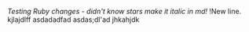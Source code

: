 *Testing Ruby changes - didn't know stars make it italic in md!*
!New line.
kjlajdlff
asdadadfad
asdas;dl'ad
jhkahjdk
